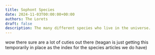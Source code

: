 ```yaml
---
title: Sophont Species
date: 2024-11-03T00:00:00+00:00
authors: The Lorets
draft: false
description: The many different species who live in the universe.
---
```

wow there sure are a lot of cuties out there (teagan is just getting this temporarily in place as the index for the species articles we do have)
